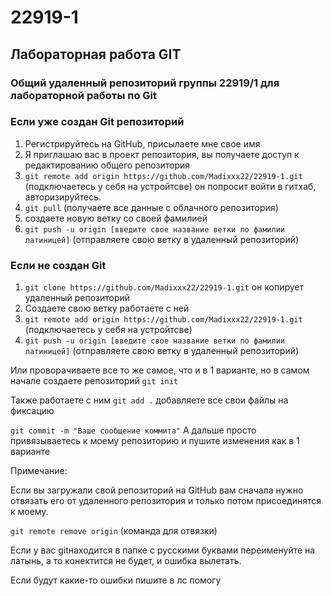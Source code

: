 # 22919-1
## Лабораторная работа GIT
### Общий удаленный репозиторий группы 22919/1 для лабораторной работы по Git

### Если уже создан Git репозиторий
1. Регистрируйтесь на GitHub, присылаете мне свое имя
3. Я приглашаю вас в проект репозитория, вы получаете доступ к редактированию общего репозитория
5. `git remote add origin https://github.com/Madixxx22/22919-1.git` (подключаетесь у себя на устройтсве) он попросит войти в гитхаб, авторизируйтесь.
6. `git pull` (получаете все данные с облачного репозитория)
7. создаете новую ветку со своей фамилией
8. `git push -u origin [введите свое название ветки по фамилии латиницей]` (отправляете свою ветку в удаленный репозиторий)

### Если не создан Git
1. `git clone https://github.com/Madixxx22/22919-1.git` он копирует удаленный репозиторий
2. Создаете свою ветку работаете с ней
3. `git remote add origin https://github.com/Madixxx22/22919-1.git` (подключаетесь у себя на устройтсве)
4. `git push -u origin [введите свое название ветки по фамилии латиницей]` (отправляете свою ветку в удаленный репозиторий)

Или проворачиваете все то же самое, что и в 1 варианте, но в самом начале создаете репозиторий `git init`

Также работаете с ним `git add .` добавляете все свои файлы на фиксацию

`git commit -m "Ваше сообщение коммита"` А дальше просто привязываетесь к моему репозиторию и пушите изменения как в 1 варианте

Примечание:

Если вы загружали свой репозиторий на GitHub вам сначала нужно отвязать его от удаленного репозитория и только потом присоединятся к моему. 

`git remote remove origin` (команда для отвязки)

Если у вас gitнаходится в папке с русскими буквами переименуйте на латынь, а то конектится не будет, и ошибка вылетать.

Если будут какие-то ошибки пишите в лс помогу
